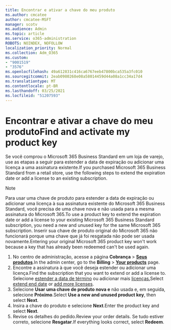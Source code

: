 ```yaml
---
title: Encontrar e ativar a chave do meu produto
ms.author: cmcatee
author: cmcatee-MSFT
manager: scotv
ms.audience: Admin
ms.topic: article
ms.service: o365-administration
ROBOTS: NOINDEX, NOFOLLOW
localization_priority: Normal
ms.collection: Adm_O365
ms.custom:
- "9001519"
- "3576"
ms.openlocfilehash: 49a612831c416ca6767eeb47800bca535a3fc010
ms.sourcegitcommit: 2eab0980268e08a58014459d44a08a1cc34a17d4
ms.translationtype: MT
ms.contentlocale: pt-BR
ms.lasthandoff: 03/25/2021
ms.locfileid: "51207593"
---
```

# <a name="find-and-activate-my-product-key"></a><span data-ttu-id="48fb2-102">Encontrar e ativar a chave do meu produto</span><span class="sxs-lookup"><span data-stu-id="48fb2-102">Find and activate my product key</span></span>

<span data-ttu-id="48fb2-103">Se você comprou o Microsoft 365 Business Standard em um loja de varejo, use as etapas a seguir para estender a data de expiração ou adicionar uma licença a uma assinatura existente.</span><span class="sxs-lookup"><span data-stu-id="48fb2-103">If you purchased Microsoft 365 Business Standard from a retail store, use the following steps to extend the expiration date or add a license to an existing subscription.</span></span>

> [!NOTE]
> <span data-ttu-id="48fb2-104">Para usar uma chave de produto para estender a data de expiração ou adicionar uma licença à sua assinatura existente do Microsoft 365 Business Standard, você precisa de uma chave nova e não usada para a mesma assinatura do Microsoft 365.</span><span class="sxs-lookup"><span data-stu-id="48fb2-104">To use a product key to extend the expiration date or add a license to your existing Microsoft 365 Business Standard subscription, you need a new and unused key for the same Microsoft 365 subscription.</span></span> <span data-ttu-id="48fb2-105">Inserir sua chave de produto original do Microsoft 365 não funcionará porque uma chave que já foi resgatada não pode ser usada novamente.</span><span class="sxs-lookup"><span data-stu-id="48fb2-105">Entering your original Microsoft 365 product key won't work because a key that has already been redeemed can't be used again.</span></span>

1. <span data-ttu-id="48fb2-106">No centro de administração, acesse a página **Cobrança** > **[Seus produtos](https://go.microsoft.com/fwlink/p/?linkid=842054)**.</span><span class="sxs-lookup"><span data-stu-id="48fb2-106">In the admin center, go to the **Billing** > **[Your products](https://go.microsoft.com/fwlink/p/?linkid=842054)** page.</span></span>
2. <span data-ttu-id="48fb2-107">Encontre a assinatura à que você deseja estender ou adicionar uma licença.</span><span class="sxs-lookup"><span data-stu-id="48fb2-107">Find the subscription that you want to extend or add a license to.</span></span> <span data-ttu-id="48fb2-108">Selecione [estender a data de término](https://go.microsoft.com/fwlink/p/?linkid=842054) ou adicionar mais [licenças.](https://go.microsoft.com/fwlink/p/?linkid=842054)</span><span class="sxs-lookup"><span data-stu-id="48fb2-108">Select [extend end date](https://go.microsoft.com/fwlink/p/?linkid=842054) or [add more licenses](https://go.microsoft.com/fwlink/p/?linkid=842054).</span></span>
3. <span data-ttu-id="48fb2-109">Selecione **Usar uma chave de produto nova e** não usada e, em seguida, selecione **Próximo**.</span><span class="sxs-lookup"><span data-stu-id="48fb2-109">Select **Use a new and unused product key**, then select **Next**.</span></span>
4. <span data-ttu-id="48fb2-110">Insira a chave do produto e selecione **Next**.</span><span class="sxs-lookup"><span data-stu-id="48fb2-110">Enter the product key and select **Next**.</span></span>
5. <span data-ttu-id="48fb2-111">Revise os detalhes do pedido.</span><span class="sxs-lookup"><span data-stu-id="48fb2-111">Review your order details.</span></span> <span data-ttu-id="48fb2-112">Se tudo estiver correto, selecione **Resgatar**.</span><span class="sxs-lookup"><span data-stu-id="48fb2-112">If everything looks correct, select **Redeem**.</span></span>
